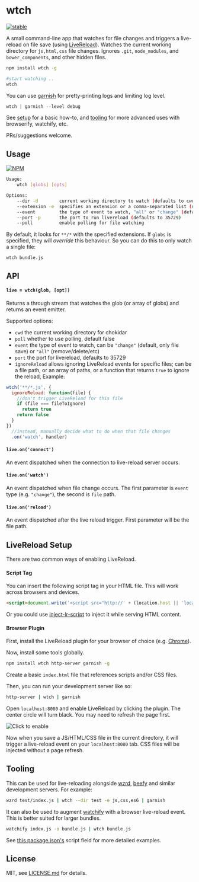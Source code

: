 # wtch

[![stable](http://badges.github.io/stability-badges/dist/stable.svg)](http://github.com/badges/stability-badges)

A small command-line app that watches for file changes and triggers a live-reload on file save (using [LiveReload](http://livereload.com/)). Watches the current working directory for `js,html,css` file changes. Ignores `.git`, `node_modules`, and `bower_components`, and other hidden files. 

```sh
npm install wtch -g

#start watching ..
wtch
```

You can use [garnish](https://github.com/mattdesl/garnish) for pretty-printing logs and limiting log level. 

```js
wtch | garnish --level debug
```

See [setup](#livereload-setup) for a basic how-to, and [tooling](#Tooling) for more advanced uses with browserify, watchify, etc.

PRs/suggestions welcome.

## Usage

[![NPM](https://nodei.co/npm/wtch.png)](https://www.npmjs.com/package/wtch)

```sh
Usage:
    wtch [globs] [opts]

Options:
    --dir -d        current working directory to watch (defaults to cwd)
    --extension -e  specifies an extension or a comma-separated list (default js,css,html)
    --event         the type of event to watch, "all" or "change" (default "change")
    --port -p       the port to run livereload (defaults to 35729)
    --poll          enable polling for file watching
```

By default, it looks for `**/*` with the specified extensions. If `globs` is specified, they will *override* this behaviour. So you can do this to only watch a single file:

```
wtch bundle.js
```

## API

#### `live = wtch(glob, [opt])`

Returns a through stream that watches the glob (or array of globs) and returns an event emitter.

Supported options:

- `cwd` the current working directory for chokidar
- `poll` whether to use polling, default false
- `event` the type of event to watch, can be `"change"` (default, only file save) or `"all"` (remove/delete/etc)
- `port` the port for livereload, defaults to 35729
- `ignoreReload` allows ignoring LiveReload events for specific files; can be a file path, or an array of paths, or a function that returns `true` to ignore the reload, Example:

```js
wtch('**/*.js', { 
  ignoreReload: function(file) {
    //don't trigger LiveReload for this file
    if (file === fileToIgnore)
      return true
    return false
  } 
})
  //instead, manually decide what to do when that file changes
  .on('watch', handler)
```

#### `live.on('connect')`

An event dispatched when the connection to live-reload server occurs.

#### `live.on('watch')`

An event dispatched when file change occurs. The first parameter is `event` type (e.g. `"change"`), the second is `file` path.

#### `live.on('reload')`

An event dispatched after the live reload trigger. First parameter will be the file path. 

## LiveReload Setup

There are two common ways of enabling LiveReload.

#### Script Tag

You can insert the following script tag in your HTML file. This will work across browsers and devices.

```html
<script>document.write('<script src="http://' + (location.host || 'localhost').split(':')[0] + ':35729/livereload.js?snipver=1"></' + 'script>')</script>
```

Or you could use [inject-lr-script](https://github.com/mattdesl/inject-lr-script) to inject it while serving HTML content.

#### Browser Plugin

First, install the LiveReload plugin for your browser of choice (e.g. [Chrome](https://chrome.google.com/webstore/detail/livereload/jnihajbhpnppcggbcgedagnkighmdlei?hl=en)). 

Now, install some tools globally. 

```sh
npm install wtch http-server garnish -g
```

Create a basic `index.html` file that references scripts and/or CSS files.

Then, you can run your development server like so:

```sh
http-server | wtch | garnish
```

Open `localhost:8080` and enable LiveReload by clicking the plugin. The center circle will turn black. You may need to refresh the page first.

![Click to enable](http://i.imgur.com/YdCgusY.png)

Now when you save a JS/HTML/CSS file in the current directory, it will trigger a live-reload event on your `localhost:8080` tab. CSS files will be injected without a page refresh.

## Tooling

This can be used for live-reloading alongside [wzrd](https://github.com/maxogden/wzrd), [beefy](https://github.com/maxogden/beefy) and similar development servers. For example:   

```sh
wzrd test/index.js | wtch --dir test -e js,css,es6 | garnish
```

It can also be used to augment [watchify](https://github.com/maxogden/watchify) with a browser live-reload event. This is better suited for larger bundles.

```sh
watchify index.js -o bundle.js | wtch bundle.js
```

See [this package.json's](https://github.com/mattdesl/wtch/blob/master/package.json) script field for more detailed examples. 

## License

MIT, see [LICENSE.md](http://github.com/mattdesl/wtch/blob/master/LICENSE.md) for details.
